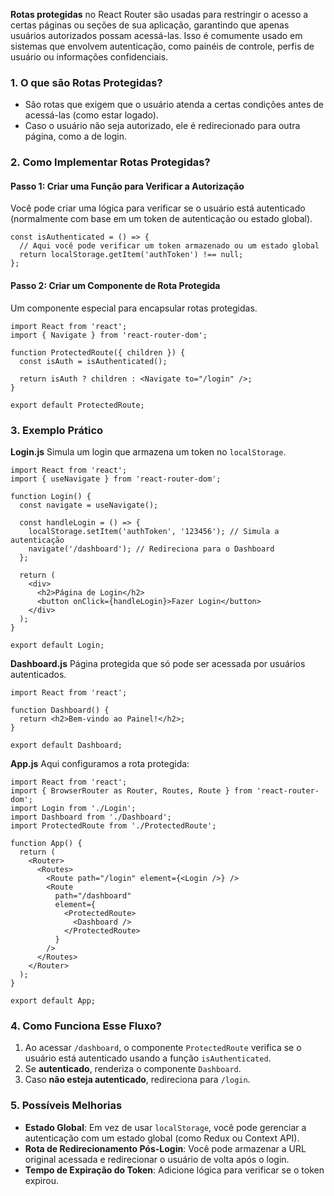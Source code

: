
**Rotas protegidas** no React Router são usadas para restringir o acesso a certas páginas ou seções de sua aplicação, garantindo que apenas usuários autorizados possam acessá-las. Isso é comumente usado em sistemas que envolvem autenticação, como painéis de controle, perfis de usuário ou informações confidenciais.

### **1. O que são Rotas Protegidas?**

- São rotas que exigem que o usuário atenda a certas condições antes de acessá-las (como estar logado).
- Caso o usuário não seja autorizado, ele é redirecionado para outra página, como a de login.

### **2. Como Implementar Rotas Protegidas?**

#### **Passo 1: Criar uma Função para Verificar a Autorização**

Você pode criar uma lógica para verificar se o usuário está autenticado (normalmente com base em um token de autenticação ou estado global).

```
const isAuthenticated = () => {
  // Aqui você pode verificar um token armazenado ou um estado global
  return localStorage.getItem('authToken') !== null;
};
```

#### **Passo 2: Criar um Componente de Rota Protegida**

Um componente especial para encapsular rotas protegidas.

```
import React from 'react';
import { Navigate } from 'react-router-dom';

function ProtectedRoute({ children }) {
  const isAuth = isAuthenticated();

  return isAuth ? children : <Navigate to="/login" />;
}

export default ProtectedRoute;
```

### **3. Exemplo Prático**

**Login.js** Simula um login que armazena um token no `localStorage`.

```
import React from 'react';
import { useNavigate } from 'react-router-dom';

function Login() {
  const navigate = useNavigate();

  const handleLogin = () => {
    localStorage.setItem('authToken', '123456'); // Simula a autenticação
    navigate('/dashboard'); // Redireciona para o Dashboard
  };

  return (
    <div>
      <h2>Página de Login</h2>
      <button onClick={handleLogin}>Fazer Login</button>
    </div>
  );
}

export default Login;
```

**Dashboard.js** Página protegida que só pode ser acessada por usuários autenticados.

```
import React from 'react';

function Dashboard() {
  return <h2>Bem-vindo ao Painel!</h2>;
}

export default Dashboard;
```

**App.js** Aqui configuramos a rota protegida:

```
import React from 'react';
import { BrowserRouter as Router, Routes, Route } from 'react-router-dom';
import Login from './Login';
import Dashboard from './Dashboard';
import ProtectedRoute from './ProtectedRoute';

function App() {
  return (
    <Router>
      <Routes>
        <Route path="/login" element={<Login />} />
        <Route
          path="/dashboard"
          element={
            <ProtectedRoute>
              <Dashboard />
            </ProtectedRoute>
          }
        />
      </Routes>
    </Router>
  );
}

export default App;
```

### **4. Como Funciona Esse Fluxo?**

1. Ao acessar `/dashboard`, o componente `ProtectedRoute` verifica se o usuário está autenticado usando a função `isAuthenticated`.
2. Se **autenticado**, renderiza o componente `Dashboard`.
3. Caso **não esteja autenticado**, redireciona para `/login`.

### **5. Possíveis Melhorias**

- **Estado Global**: Em vez de usar `localStorage`, você pode gerenciar a autenticação com um estado global (como Redux ou Context API).
- **Rota de Redirecionamento Pós-Login**: Você pode armazenar a URL original acessada e redirecionar o usuário de volta após o login.
- **Tempo de Expiração do Token**: Adicione lógica para verificar se o token expirou.


